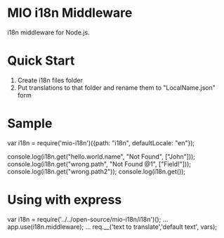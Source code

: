 # MIO i18n Middleware

i18n middleware for Node.js.

# Quick Start

1) Create i18n files folder
2) Put translations to that folder and rename them to "LocalName.json" form

# Sample
var i18n = require('mio-i18n')({path: "i18n", defaultLocale: "en"});

console.log(i18n.get("hello.world.name", "Not Found", ["John"]));
console.log(i18n.get("wrong.path", "Not Found @1", ["Field!"]));
console.log(i18n.get("wrong.path2"));
console.log(i18n.get());


# Using with express
var i18n = require('../../open-source/mio-i18n/i18n')();
...
app.use(i18n.middleware);
...
req.__('text to translate','default text', vars);
